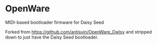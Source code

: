 # OpenWare
MIDI-based bootloader firmware for Daisy Seed

Forked from https://github.com/antisvin/OpenWare_Owlsy  and stripped down to just have the Daisy Seed bootloader.
